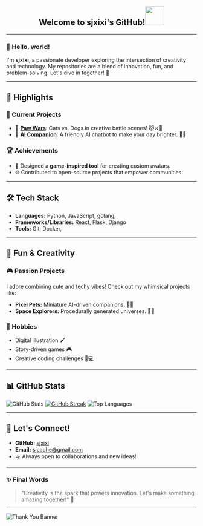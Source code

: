 <h2 align="center">Welcome to sjxixi's GitHub!<img src="https://media.giphy.com/media/mGcNjsfWAjY5AEZNw6/giphy.gif" width="50"></h2>

---

### 👋 Hello, world!
I'm **sjxixi**, a passionate developer exploring the intersection of creativity and technology. My repositories are a blend of innovation, fun, and problem-solving. Let's dive in together! 🚀

---

## 🌟 Highlights

### 🔭 Current Projects
- 🐾 [**Paw Wars**](https://github.com/sjxixi/paw-wars): Cats vs. Dogs in creative battle scenes! 🐱⚔️🐶
- 🤖 [**AI Companion**](https://github.com/sjxixi/ai-companion): A friendly AI chatbot to make your day brighter. 💬✨

### 🏆 Achievements
- 🌈 Designed a **game-inspired tool** for creating custom avatars.
- 🌐 Contributed to open-source projects that empower communities.

---

## 🛠️ Tech Stack

- **Languages:** Python, JavaScript, golang,
- **Frameworks/Libraries:** React, Flask, Django
- **Tools:** Git, Docker, 

---

## 💖 Fun & Creativity

### 🎮 Passion Projects
I adore combining cute and techy vibes! Check out my whimsical projects like:
- **Pixel Pets:** Miniature AI-driven companions. 🐾🤖
- **Space Explorers:** Procedurally generated universes. 🌌✨

### 🌟 Hobbies
- Digital illustration 🖌️
- Story-driven games 🎮
- Creative coding challenges 🎨💻

---

## 📊 GitHub Stats

![GitHub Stats](https://github-readme-stats.vercel.app/api?username=sjxixi&show_icons=true&theme=radical)
[![GitHub Streak](https://github-readme-streak-stats.herokuapp.com?user=sjxixi&theme=microsoft-dark)](https://git.io/streak-stats)
![Top Languages](https://github-readme-stats.vercel.app/api/top-langs/?username=sjxixi&layout=compact&theme=tokyonight)

---

## 🌌 Let's Connect!
- **GitHub:** [sjxixi](https://github.com/sjxixi)
- **Email:** sjcache@gmail.com
- 🛸 Always open to collaborations and new ideas!

---

### ✨ Final Words
> "Creativity is the spark that powers innovation. Let's make something amazing together!" 🌟

---

![Thank You Banner](https://via.placeholder.com/1200x200?text=Thank+You+for+Visiting+My+GitHub!+%F0%9F%98%8A)
